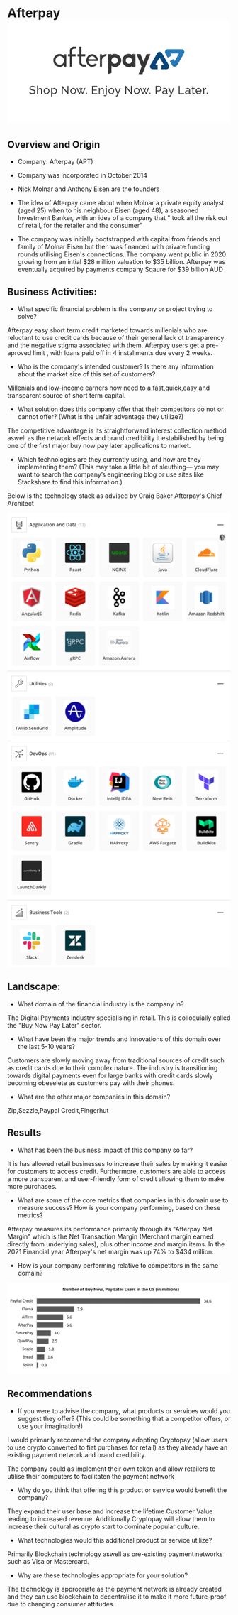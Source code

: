 # Afterpay ![Afterpay Logo](afterpay-logo.png)

## Overview and Origin

* Company: Afterpay (APT)

* Company was incorporated in October 2014

* Nick Molnar and Anthony Eisen are the founders

* The idea of Afterpay came about when Molnar a private equity analyst (aged 25) when to his neighbour Eisen (aged 48), a seasoned Investment Banker, with an idea of a company that " took all the risk out of retail, for the retailer and the consumer"

* The company was initially bootstrapped with capital from friends and family of Molnar Eisen but then was financed with private funding rounds utilising Eisen's connections. The company went public in 2020 growing from an intial $28 million valuation to $35 billion. Afterpay was eventually acquired by payments company Sqaure for $39 billion AUD


## Business Activities:

* What specific financial problem is the company or project trying to solve?

Afterpay easy short term credit marketed towards millenials who are reluctant to use credit cards because of their general lack ot transparency and the negative stigma associated with them. Afterpay users get a pre-aproved limit , with loans paid off in 4 installments due every 2 weeks.


* Who is the company's intended customer?  Is there any information about the market size of this set of customers?

Millenials and low-income earners how need to a fast,quick,easy and transparent source of short term capital.


* What solution does this company offer that their competitors do not or cannot offer? (What is the unfair advantage they utilize?)

The competitive advantage is its straightforward interest collection method aswell as the network effects and brand credibility it estabilished by being one of the first major buy now pay later applications to market. 



* Which technologies are they currently using, and how are they implementing them? (This may take a little bit of sleuthing–– you may want to search the company’s engineering blog or use sites like Stackshare to find this information.)

Below is the technology stack as advised by Craig Baker Afterpay's Chief Architect

![Afterpay Technology Stack](Afterpay_Tech_Stack.png)




## Landscape:

* What domain of the financial industry is the company in?

The Digital Payments industry specialising in retail. This is colloquially called the "Buy Now Pay Later" sector.

* What have been the major trends and innovations of this domain over the last 5-10 years?

Customers are slowly moving away from traditional sources of credit such as credit cards due to their complex nature. The industry is transitioning towards digital payments even for large banks with credit cards slowly becoming obeselete as customers pay with their phones.

* What are the other major companies in this domain?

Zip,Sezzle,Paypal Credit,Fingerhut

## Results

* What has been the business impact of this company so far?

It is has allowed retail businesses to increase their sales by making it easier for customers to access credit. Furthermore, customers are able to access a more transparent and user-friendly form of credit allowing them to make more purchases.


* What are some of the core metrics that companies in this domain use to measure success? How is your company performing, based on these metrics?

Afterpay measures its performance primarily through its "Afterpay Net Margin" which is the Net Transaction Margin (Merchant margin earned directly from underlying sales), plus other income and margin items. In the 2021 Financial year Afterpay's net margin was up 74% to $434 million.



* How is your company performing relative to competitors in the same domain?

![Afterpay Competitors](Competitors.gif)


## Recommendations

* If you were to advise the company, what products or services would you suggest they offer? (This could be something that a competitor offers, or use your imagination!)

 I would primarily reccomend the company adopting Cryptopay (allow users to use crypto converted to fiat purchases for retail) as they already have an existing payment network and brand credibility.

The company could as implement their own token and allow retailers to utilise their computers to facilitaten the payment network


* Why do you think that offering this product or service would benefit the company?

They expand their user base and increase the lifetime Customer Value leading to increased revenue. Additionally Cryptopay will allow them to increase their cultural as crypto start to dominate popular culture.

* What technologies would this additional product or service utilize?

Primarily Blockchain technology aswell as pre-existing payment networks such as Visa or Mastercard.


* Why are these technologies appropriate for your solution?

The technology is appropriate as the payment network is already created and they can use blockchain to decentralise it to make it more future-proof due to changing consumer attitudes.